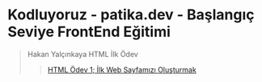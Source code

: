 # Kodluyoruz - patika.dev - Başlangıç Seviye FrontEnd Eğitimi

> Hakan Yalçınkaya HTML İlk Ödev
>
> > [HTML Ödev 1; İlk Web Sayfamızı Oluşturmak](https://app.patika.dev/moduller/html/odev1)
